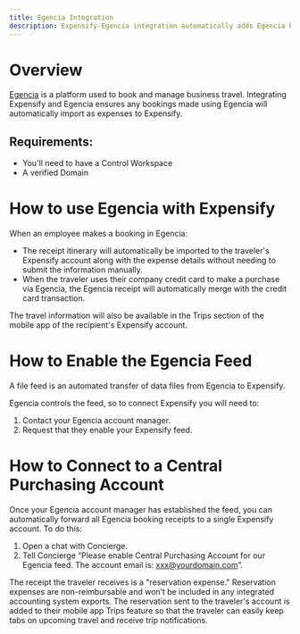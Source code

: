 ```yaml
---
title: Egencia Integration
description: Expensify-Egencia integration automatically adds Egencia booking receipts to Expensify.
---
```

# Overview
[Egencia](https://www.egencia.com/en/) is a platform used to book and manage business travel. Integrating Expensify and Egencia ensures any bookings made using Egencia will automatically import as expenses to Expensify.
## Requirements: 
- You'll need to have a Control Workspace
- A verified Domain
# How to use Egencia with Expensify
When an employee makes a booking in Egencia: 
- The receipt itinerary will automatically be imported to the traveler's Expensify account along with the expense details without needing to submit the information manually.
- When the traveler uses their company credit card to make a purchase via Egencia, the Egencia receipt will automatically merge with the credit card transaction. 

The travel information will also be available in the Trips section of the mobile app of the recipient's Expensify account.
# How to Enable the Egencia Feed
A file feed is an automated transfer of data files from Egencia to Expensify.

Egencia controls the feed, so to connect Expensify you will need to:
1. Contact your Egencia account manager.
2. Request that they enable your Expensify feed.
# How to Connect to a Central Purchasing Account
Once your Egencia account manager has established the feed, you can automatically forward all Egencia booking receipts to a single Expensify account. To do this: 
1. Open a chat with Concierge. 
2. Tell Concierge “Please enable Central Purchasing Account for our Egencia feed. The account email is: xxx@yourdomain.com”.

The receipt the traveler receives is a "reservation expense." Reservation expenses are non-reimbursable and won’t be included in any integrated accounting system exports. The reservation sent to the traveler's account is added to their mobile app Trips feature so that the traveler can easily keep tabs on upcoming travel and receive trip notifications.

